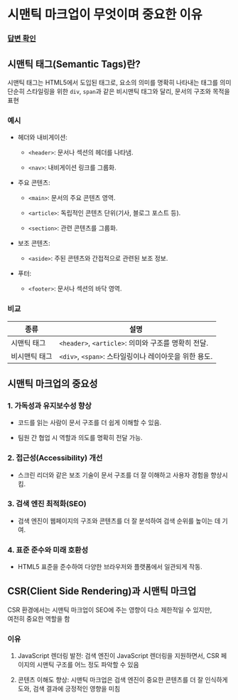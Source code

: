 # 시맨틱 마크업이 무엇이며 중요한 이유

### [답변 확인](https://www.maeil-mail.kr/question/59)

## **시맨틱 태그(Semantic Tags)란?**

시맨틱 태그는 HTML5에서 도입된 태그로, 요소의 의미를 명확히 나타내는 태그를 의미<br/>
단순히 스타일링을 위한 `div`, `span`과 같은 비시맨틱 태그와 달리, 문서의 구조와 목적을 표현

### 예시

-   헤더와 내비게이션:

    -   `<header>`: 문서나 섹션의 헤더를 나타냄.

    -   `<nav>`: 내비게이션 링크를 그룹화.

-   주요 콘텐츠:

    -   `<main>`: 문서의 주요 콘텐츠 영역.

    -   `<article>`: 독립적인 콘텐츠 단위(기사, 블로그 포스트 등).

    -   `<section>`: 관련 콘텐츠를 그룹화.

-   보조 콘텐츠:

    -   `<aside>`: 주된 콘텐츠와 간접적으로 관련된 보조 정보.

-   푸터:

    -   `<footer>`: 문서나 섹션의 바닥 영역.

### 비교

| 종류          | 설명                                                  |
| ------------- | ----------------------------------------------------- |
| 시맨틱 태그   | `<header>`, `<article>`: 의미와 구조를 명확히 전달.   |
| 비시맨틱 태그 | `<div>`, `<span>`: 스타일링이나 레이아웃을 위한 용도. |

## 시맨틱 마크업의 중요성

### 1. 가독성과 유지보수성 향상

-   코드를 읽는 사람이 문서 구조를 더 쉽게 이해할 수 있음.

-   팀원 간 협업 시 역할과 의도를 명확히 전달 가능.

### 2. 접근성(Accessibility) 개선

-   스크린 리더와 같은 보조 기술이 문서 구조를 더 잘 이해하고 사용자 경험을 향상시킴.

### 3. 검색 엔진 최적화(SEO)

-   검색 엔진이 웹페이지의 구조와 콘텐츠를 더 잘 분석하여 검색 순위를 높이는 데 기여.

### 4. 표준 준수와 미래 호환성

-   HTML5 표준을 준수하여 다양한 브라우저와 플랫폼에서 일관되게 작동.

## CSR(Client Side Rendering)과 시맨틱 마크업

CSR 환경에서는 시맨틱 마크업이 SEO에 주는 영향이 다소 제한적일 수 있지만, <br/>
여전히 중요한 역할을 함

### 이유

1. JavaScript 렌더링 발전: 검색 엔진이 JavaScript 렌더링을 지원하면서, CSR 페이지의 시맨틱 구조를 어느 정도 파악할 수 있음

2. 콘텐츠 이해도 향상: 시맨틱 마크업은 검색 엔진이 중요한 콘텐츠를 더 잘 인식하게 도와, 검색 결과에 긍정적인 영향을 미침
